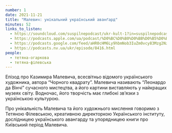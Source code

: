 ```yaml
---
number: 1
date: 2021-11-21
title: "Малевич: унікальний український аванґард"
minutes: 52
links_to_listen:
  - https://soundcloud.com/suspilnepodcast/ukr-kult-1?in=suspilnepodcast/sets/ukrayinskij-kult
  - https://podcasts.apple.com/ua/podcast/%D0%BC%D0%B0%D0%BB%D0%B5%D0%B2%D0%B8%D1%87-%D1%83%D0%BD%D1%96%D0%BA%D0%B0%D0%BB%D1%8C%D0%BD%D0%B8%D0%B9-%D1%83%D0%BA%D1%80%D0%B0%D1%97%D0%BD%D1%81%D1%8C%D0%BA%D0%B8%D0%B9-%D0%B0%D0%B2%D0%B0%D0%BD%D2%91%D0%B0%D1%80%D0%B4/id1596300686?i=1000542623812
  - https://podcasts.google.com/feed/aHR0cHM6Ly9hbmNob3IuZm0vcy83Mzg2Nzg3NC9wb2RjYXN0L3Jzcw/episode/MTExYTE2NGUtODU3YS00ODgxLTg3NjItYWU3MWJlNzBkYjBj
  - https://podcasts.nv.ua/ukr/episode/8416.html
people:
  - тетяна-огаркова
  - тетяна-філевська
---
```


Епізод про Казимира Малевича, всесвітньо відомого українського художника,
автора “Чорного квадрату”. Малевича називають “Леонардо да Вінчі” сучасного
мистецтва, а його картини виставляють у найкращих музеях світу. Водночас, його
творчість має глибокі зв’язки з українською культурою.

Про унікальність Малевича та його художнього мислення говоримо з Тетяною
Філевською, креативною директоркою Українського інституту, дослідницею
українського авангарду та упорядницею книги про Київський період Малевича.
